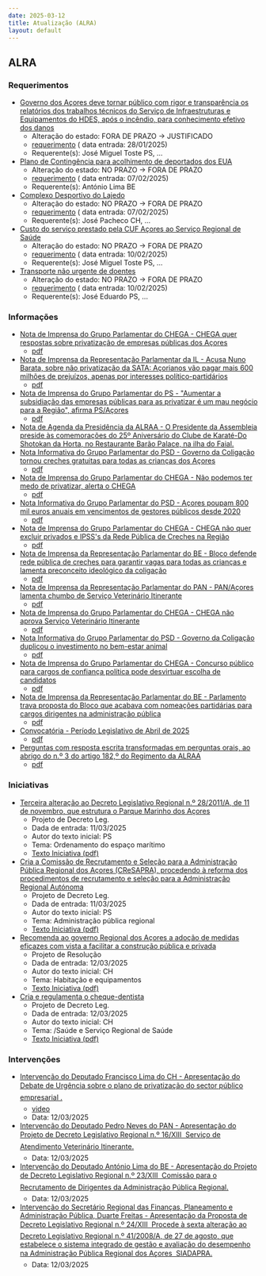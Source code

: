 ```yaml
---
date: 2025-03-12
title: Atualização (ALRA)
layout: default
---
```

## ALRA

### Requerimentos

* [Governo dos Açores deve tornar público com rigor e transparência os relatórios dos trabalhos técnicos do Serviço de Infraestruturas e Equipamentos do HDES, após o incêndio, para conhecimento efetivo dos danos](http://base.alra.pt:82/4DACTION/w_pesquisa_registo/4/8678)
  * Alteração do estado: FORA DE PRAZO → JUSTIFICADO
  * [requerimento](http://base.alra.pt:82/Doc_Req/XIIIreque258.pdf) ( data entrada: 28/01/2025)
  * Requerente(s): José Miguel Toste PS, ...
* [Plano de Contingência para acolhimento de deportados dos EUA](http://base.alra.pt:82/4DACTION/w_pesquisa_registo/4/8695)
  * Alteração do estado: NO PRAZO → FORA DE PRAZO
  * [requerimento](http://base.alra.pt:82/Doc_Req/XIIIreque268.pdf) ( data entrada: 07/02/2025)
  * Requerente(s): António Lima BE
* [Complexo Desportivo do Lajedo](http://base.alra.pt:82/4DACTION/w_pesquisa_registo/4/8696)
  * Alteração do estado: NO PRAZO → FORA DE PRAZO
  * [requerimento](http://base.alra.pt:82/Doc_Req/XIIIreque269.pdf) ( data entrada: 07/02/2025)
  * Requerente(s): José Pacheco CH, ...
* [Custo do serviço prestado pela CUF Açores ao Serviço Regional de Saúde](http://base.alra.pt:82/4DACTION/w_pesquisa_registo/4/8698)
  * Alteração do estado: NO PRAZO → FORA DE PRAZO
  * [requerimento](http://base.alra.pt:82/Doc_Req/XIIIreque270.pdf) ( data entrada: 10/02/2025)
  * Requerente(s): José Miguel Toste PS, ...
* [Transporte não urgente de doentes](http://base.alra.pt:82/4DACTION/w_pesquisa_registo/4/8699)
  * Alteração do estado: NO PRAZO → FORA DE PRAZO
  * [requerimento](http://base.alra.pt:82/Doc_Req/XIIIreque271.pdf) ( data entrada: 10/02/2025)
  * Requerente(s): José Eduardo PS, ...

### Informações

* [Nota de Imprensa do Grupo Parlamentar do CHEGA - CHEGA quer respostas sobre privatização de empresas públicas dos Açores](http://base.alra.pt:82/4DACTION/w_pesquisa_registo/8/21312)
  * [pdf](http://base.alra.pt:82/Doc_Noticias/NI21312.pdf)
* [Nota de Imprensa da Representação Parlamentar da IL - Acusa Nuno Barata, sobre não privatização da SATA: Açorianos vão pagar mais 600 milhões de prejuízos, apenas por interesses político-partidários](http://base.alra.pt:82/4DACTION/w_pesquisa_registo/8/21313)
  * [pdf](http://base.alra.pt:82/Doc_Noticias/NI21313.pdf)
* [Nota de Imprensa do Grupo Parlamentar do PS - "Aumentar a subsidiação das empresas públicas para as privatizar é um mau negócio para a Região", afirma PS/Açores](http://base.alra.pt:82/4DACTION/w_pesquisa_registo/8/21314)
  * [pdf](http://base.alra.pt:82/Doc_Noticias/NI21314.pdf)
* [Nota de Agenda da Presidência da ALRAA - O Presidente da Assembleia preside às comemorações do 25º Aniversário do Clube de Karaté-Do Shotokan da Horta, no Restaurante Barão Palace, na ilha do Faial.](http://base.alra.pt:82/4DACTION/w_pesquisa_registo/8/21315)
* [Nota Informativa do Grupo Parlamentar do PSD - Governo da Coligação tornou creches gratuitas para todas as crianças dos Açores](http://base.alra.pt:82/4DACTION/w_pesquisa_registo/8/21316)
  * [pdf](http://base.alra.pt:82/Doc_Noticias/NI21316.pdf)
* [Nota de Imprensa do Grupo Parlamentar do CHEGA - Não podemos ter medo de privatizar, alerta o CHEGA](http://base.alra.pt:82/4DACTION/w_pesquisa_registo/8/21317)
  * [pdf](http://base.alra.pt:82/Doc_Noticias/NI21317.pdf)
* [Nota Informativa do Grupo Parlamentar do PSD - Açores poupam 800 mil euros anuais em vencimentos de gestores públicos desde 2020](http://base.alra.pt:82/4DACTION/w_pesquisa_registo/8/21318)
  * [pdf](http://base.alra.pt:82/Doc_Noticias/NI21318.pdf)
* [Nota de Imprensa do Grupo Parlamentar do CHEGA - CHEGA não quer excluir privados e IPSS's da Rede Pública de Creches na Região](http://base.alra.pt:82/4DACTION/w_pesquisa_registo/8/21319)
  * [pdf](http://base.alra.pt:82/Doc_Noticias/NI21319.pdf)
* [Nota de Imprensa da Representação Parlamentar do BE - Bloco defende rede pública de creches para garantir vagas para todas as crianças e lamenta preconceito ideológico da coligação](http://base.alra.pt:82/4DACTION/w_pesquisa_registo/8/21320)
  * [pdf](http://base.alra.pt:82/Doc_Noticias/NI21320.pdf)
* [Nota de Imprensa da Representação Parlamentar do PAN - PAN/Açores lamenta chumbo de Serviço Veterinário Itinerante](http://base.alra.pt:82/4DACTION/w_pesquisa_registo/8/21321)
  * [pdf](http://base.alra.pt:82/Doc_Noticias/NI21321.pdf)
* [Nota de Imprensa do Grupo Parlamentar do CHEGA - CHEGA não aprova Serviço Veterinário Itinerante](http://base.alra.pt:82/4DACTION/w_pesquisa_registo/8/21323)
  * [pdf](http://base.alra.pt:82/Doc_Noticias/NI21323.pdf)
* [Nota Informativa do Grupo Parlamentar do PSD - Governo da Coligação duplicou o investimento no bem-estar animal](http://base.alra.pt:82/4DACTION/w_pesquisa_registo/8/21324)
  * [pdf](http://base.alra.pt:82/Doc_Noticias/NI21324.pdf)
* [Nota de Imprensa do Grupo Parlamentar do CHEGA - Concurso público para cargos de confiança política pode desvirtuar escolha de candidatos](http://base.alra.pt:82/4DACTION/w_pesquisa_registo/8/21325)
  * [pdf](http://base.alra.pt:82/Doc_Noticias/NI21325.pdf)
* [Nota de Imprensa da Representação Parlamentar do BE - Parlamento trava proposta do Bloco que acabava com nomeações partidárias para cargos dirigentes na administração pública](http://base.alra.pt:82/4DACTION/w_pesquisa_registo/8/21326)
  * [pdf](http://base.alra.pt:82/Doc_Noticias/NI21326.pdf)
* [Convocatória - Período Legislativo de Abril de 2025](http://base.alra.pt:82/4DACTION/w_pesquisa_registo/8/21310)
  * [pdf](http://base.alra.pt:82/Doc_Noticias/NI21310.pdf)
* [Perguntas com resposta escrita transformadas em perguntas orais, ao abrigo do n.º 3 do artigo 182,º do Regimento da ALRAA](http://base.alra.pt:82/4DACTION/w_pesquisa_registo/8/21311)
  * [pdf](http://base.alra.pt:82/Doc_Noticias/NI21311.pdf)

### Iniciativas

* [Terceira alteração ao Decreto Legislativo Regional n.º 28/2011/A, de 11 de novembro, que estrutura o Parque Marinho dos Açores](http://base.alra.pt:82/4DACTION/w_pesquisa_registo/3/3690)
  * Projeto de Decreto Leg.
  * Dada de entrada: 11/03/2025
  * Autor do texto inicial: PS
  * Tema: Ordenamento do espaço marítimo
  * [Texto Iniciativa (pdf)](http://base.alra.pt:82/iniciativas/iniciativas/XIIIEPjDLR031.pdf)
* [Cria a Comissão de Recrutamento e Seleção para a Administração Pública Regional dos Açores (CReSAPRA), procedendo à reforma dos procedimentos de recrutamento e seleção para a Administração Regional Autónoma](http://base.alra.pt:82/4DACTION/w_pesquisa_registo/3/3691)
  * Projeto de Decreto Leg.
  * Dada de entrada: 11/03/2025
  * Autor do texto inicial: PS
  * Tema: Administração pública regional
  * [Texto Iniciativa (pdf)](http://base.alra.pt:82/iniciativas/iniciativas/XIIIEPjDLR032.pdf)
* [Recomenda ao governo Regional dos Açores a adoção de medidas eficazes com vista a facilitar a construção pública e privada](http://base.alra.pt:82/4DACTION/w_pesquisa_registo/3/3692)
  * Projeto de Resolução
  * Dada de entrada: 12/03/2025
  * Autor do texto inicial: CH
  * Tema: Habitação e equipamentos
  * [Texto Iniciativa (pdf)](http://base.alra.pt:82/iniciativas/iniciativas/XIIIEPjR035.pdf)
* [Cria e regulamenta o cheque-dentista](http://base.alra.pt:82/4DACTION/w_pesquisa_registo/3/3693)
  * Projeto de Decreto Leg.
  * Dada de entrada: 12/03/2025
  * Autor do texto inicial: CH
  * Tema: /Saúde e Serviço Regional de Saúde
  * [Texto Iniciativa (pdf)](http://base.alra.pt:82/iniciativas/iniciativas/XIIIEPjDLR033.pdf)

### Intervenções

* [Intervenção do Deputado Francisco Lima do CH - Apresentação do Debate de Urgência sobre o plano de privatização do sector público empresarial .](http://base.alra.pt:82/4DACTION/w_pesquisa_registo/9/3336)
  * [video](https://video.alra.pt/Asset/Details/809433ec-280f-48b5-9d29-2b7df364adb8)
  * Data: 12/03/2025
* [Intervenção do Deputado Pedro Neves do PAN - Apresentação do Projeto de Decreto Legislativo Regional n.º 16/XIII  Serviço de Atendimento Veterinário Itinerante.](http://base.alra.pt:82/4DACTION/w_pesquisa_registo/9/3337)
  * Data: 12/03/2025
* [Intervenção do Deputado António Lima do BE  - Apresentação do Projeto de Decreto Legislativo Regional n.º 23/XIII  Comissão para o Recrutamento de Dirigentes da Administração Pública Regional.](http://base.alra.pt:82/4DACTION/w_pesquisa_registo/9/3338)
  * Data: 12/03/2025
* [Intervenção do Secretário Regional das Finanças, Planeamento e Administração Pública, Duarte Freitas - Apresentação da Proposta de Decreto Legislativo Regional n.º 24/XIII  Procede à sexta alteração ao Decreto Legislativo Regional n.º 41/2008/A, de 27 de agosto, que estabelece o sistema integrado de gestão e avaliação do desempenho na Administração Pública Regional dos Açores  SIADAPRA.](http://base.alra.pt:82/4DACTION/w_pesquisa_registo/9/3339)
  * Data: 12/03/2025
